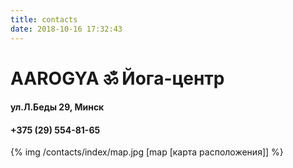 ```yaml
---
title: contacts
date: 2018-10-16 17:32:43
---
```


# AAROGYA ॐ Йога-центр

#### ул.Л.Беды 29, Минск

#### +375 (29) 554-81-65

{% img /contacts/index/map.jpg [map [карта расположения]] %}

